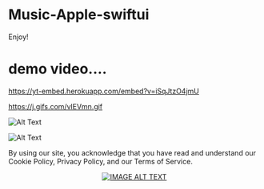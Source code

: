 # Music-Apple-swiftui

Enjoy!

#  demo video....


https://yt-embed.herokuapp.com/embed?v=iSqJtzO4jmU

https://j.gifs.com/vlEVmn.gif


![Alt Text](https://j.gifs.com/vlEVmn.gif)


![Alt Text](https://yt-embed.herokuapp.com/embed?v=iSqJtzO4jmU)



By using our site, you acknowledge that you have read and understand our Cookie Policy, Privacy Policy, and our Terms of Service.

<div align="center">
  <a href="https://www.youtube.com/watch?v=iSqJtzO4jmU"><img src="https://yt-embed.herokuapp.com/embed?v=iSqJtzO4jmU
" alt="IMAGE ALT TEXT"></a>
</div>
